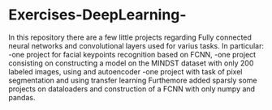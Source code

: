# Exercises-DeepLearning-
In this repository there are a few little projects regarding Fully connected neural networks and convolutional layers used for varius tasks.
In particular:
-one project for facial keypoints recognition based on FCNN,
-one project consisting on constructing a model on the MINDST dataset with only 200 labeled images, using and autoencoder
-one project with task of pixel segmentation and using transfer learning
Furthemore added sparsly some projects on dataloaders and construction of a FCNN with only numpy and pandas.
